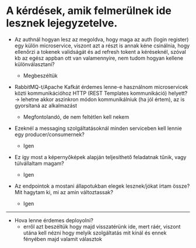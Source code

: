 # A kérdések, amik felmerülnek ide lesznek lejegyzetelve.

- Az authnál hogyan lesz az megoldva, hogy maga az auth (login register) egy külön microservice, viszont azt a részt is annak kéne csinálnia, hogy ellenőrzi a tokenek validságát és ad refresh tokent a kéréseknél, szóval kb az egész appban ott van valamennyire, nem tudom hogyan kellene különválasztani?
  - Megbeszéltük

- RabbitMQ-t/Apache Kafkát érdemes lenne-e használnom microservicek közti kommunikációhoz HTTP (REST Templates kommunikáció) helyett? -> lehetne akkor aszinkron módon kommunikálniuk (ha jól értem), az is gyorsítaná az alkalmazást
  - Megfontolandó, de nem feltétlen kell nekem

- Ezeknél a messaging szolgáltatásoknál minden serviceben kell lennie egy producer/consumernek?
  - Igen

- Ez így most a képernyőképek alapján teljesíthető feladatnak tűnik, vagy túlvállaltam magam?
  - Igen

- Az endpointok a mostani állapotukban elegek lesznek/jókat írtam össze? Mit hagytam ki, mi az amin változtassak?
  - Igen

---

- Hova lenne érdemes deployolni?
  - erről azt beszéltük hogy majd visszatérünk ide, mert ráér, viszont utána kell nézni hogy melyik szolgáltatás mit kínál és ennek fényében majd valamit választok

